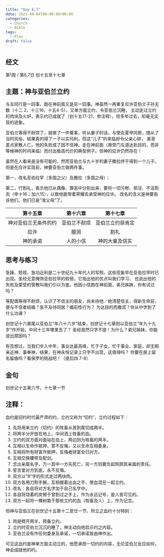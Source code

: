 ```yaml
---
title: "Day 6,7"
date: 2021-09-04T00:00:00+00:00
categories:
  - Church
  - Bible
tags:
  - Plan
draft: false
---
```

  
## 经文
第1周 / 第6,7日 创十五至十七章

## 主题：神与亚伯兰立约
与主同行是一回事，跑在神前面又是另一回事。神虽然一再重复应许亚伯兰子孙无数（十二  2，十三16，十五4-5），又单方面立约，令亚伯兰沉睡，
主动走过立约的肉块及火炉，表示约已成就了（创十五17-21，参注释），但多年过去，却毫无实现的迹象。

亚伯兰等得不耐烦了，就做了一件傻事，听从妻子的话，与使女夏甲同房，随从了当时风俗，结果真的得了一子以实玛利，但这“儿子”的来临却令父亲心碎，
甚至差点家散人亡。他的失败成了因不信神、走在神前面（用旁门左道达到目的，而非等候神的时间来临）而付出极高代价的典型例子。但神的应许仍然存在！

虽然在人看来是没有可能的，然而亚伯兰与九十岁的妻子撒拉终于得到一个儿子。但是在应许实现前，神要亚伯兰做两件事。

第一，改名亚伯拉罕（多国之父）及撒拉（多国之母）；

第二，行割礼，表示他已从偶像、罪恶中分别出来，要将一切污秽、邪淫、不洁割去（申十16；加六15），以致他能带着荣耀去承受神的应许。
改名的含义是神要告诉他们，他们已是“准父母”了。

| 第十五章       | 第十六章   | 第十七章     |
| :----------: | :------: | :--------: |
| 神对亚伯兰无条件的约 | 亚伯兰不耐烦 | 亚伯兰立约获肯定 |
| 应许         | 臆测     | 割礼       |
| 神的承诺       | 人的小信   | 神的大量及信实  |

## 思考与练习 
急躁、短视、急功近利是二十世纪九十年代人的写照。这些现象早在亚伯拉罕时已出现。圣经无意掩饰亚伯拉罕的软弱，它指出他的优点叫我们学习，
也说出他的失败及蒙受的管教叫我们引以为鉴。他因小信跑在神前面，弟兄姊妹，你有试过吗？

等配偶等得不耐烦，认识了不信主的朋友，尚未待他／她清楚信主，得新生命前，便与不信者结婚？急不及待同居？婚前性行为？
为达目的而撒谎？你从中学到了什么功课？

创世记十六章尾以亚伯兰“年八十六岁”结束，创世记十七章则以亚伯兰“年九十九岁”作开始，中间十三年哪里去了？
圣经竟然只字不提！为什么？弟兄姊妹，你能说出原因吗？

有否想过，当我们步入中年，事业达最高峰，忙于子女，忙于事业、家庭，却无暇亲近神、事奉神，结果，在神永恒记录上只字不出现，这值得吗？
你要在册上留名留痕吗？看保罗的挑战吧！（提后四  7-8）

## 金句
创世记十五章六节，十七章一节

## 注释：
血约是旧约时代最严肃的约，立约又称为“切约”，立约过程如下：
1. 先将用来立约（切约）的牲畜从首到尾切成两半。
2. 将两半分开放在地上，中间洒上牲畜的血。
3. 立约的双方面对面站在血上，两边则为牲畜的两半。
4. 互相以生命作抵押，誓不反悔，又以生命互相委身。
5. 互相将所有财富作抵押，反悔者财富全归对方。
6. 互相交换腰带及配剑。
7. 念出亲属名字，万一其中一方先死亡，另一方则要负起照顾其亲属的责任。
8. 誓言爱对方到底，永不反悔。
9. 双方以“8”字的形式走过两块肉。
10. 双方各用刀割手腕，互相握着出血之手，使血混在一起立约。
11. 改名：各自将对方名字加于自己名字中。
12. 各自将烧着的炭擦于曾割过之手上，作为永远记号，是人皆可见的。
13. 双方一起将一棵树栽于那些立约的血（牲畜及人）上，作为记念。

但神与亚伯兰在创世记十五章十二至廿一节，所立之血约十分特别：
1.  肉是劈开两半，预备立约。
2.  立约时亚伯兰沉沉的睡了，神主动向他启示约之内容。
3.  亚伯兰没有作任何委身及承诺，一切承诺皆由神作出。

可见这血约是神单方面主动立的，他愿承担一切约的内容，无论亚伯兰反应如何，神会成就他的约。